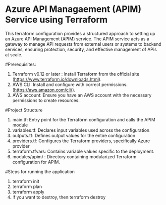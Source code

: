 # Azure API Managaement (APIM) Service using Terraform

This terraform configuration provides a structured approach to setting up an Azure API Management 
(APIM) service. The APIM service acts as a gateway to manage API requests from external users or systems to backend services, ensuring protection, security, and effective management of APIs at scale.

#Prerequisites:
1) Terraform v0.12 or later : Install Terraform from the official site (https://www.terraform.io/downloads.html).
2) AWS CLI: Install and configure with correct permissions. (https://aws.amazon.com/cli/).
3) AWS account: Ensure you have an AWS account with the necessary permissions to create resources.

#Project Structure
1) main.tf: Entry point for the Terraform configuration and calls the APIM module
2) variables.tf: Declares input variables used across the configuration.
3) outputs.tf: Defines output values for the entire configuration
4) providers.tf: Configures the Terraform providers, specifically Azure provider
5) terraform.tfvars: Contains variable values specific to the deployment.
6) modules/apim/ : Directory containing modularized Terraform configuration for APIM.

#Steps for running the application
1) terraform init
2) terraform plan
3) terraform apply
4) If you want to destroy, then terraform destroy
